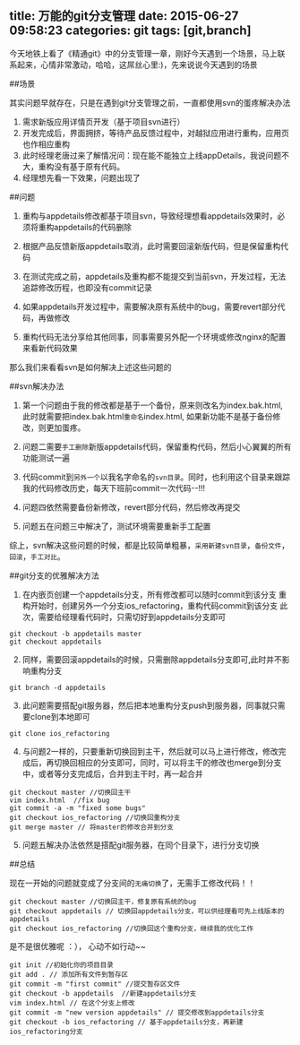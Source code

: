 title: 万能的git分支管理
date: 2015-06-27 09:58:23
categories: git
tags: [git,branch]
---

今天地铁上看了《精通git》中的分支管理一章，刚好今天遇到一个场景，马上联系起来，心情非常激动，哈哈，这屌丝心里:)，先来说说今天遇到的场景

##场景

其实问题早就存在，只是在遇到git分支管理之前，一直都使用svn的蛋疼解决办法

1. 需求新版应用详情页开发（基于项目svn进行）
2. 开发完成后，界面拥挤，等待产品反馈过程中，对越狱应用进行重构，应用页也作相应重构
3. 此时经理老唐过来了解情况问：现在能不能独立上线appDetails，我说问题不大，重构没有基于原有代码。
4. 经理想先看一下效果，问题出现了

##问题

1. 重构与appdetails修改都基于项目svn，导致经理想看appdetails效果时，必须将重构appdetails的代码删除

2. 根据产品反馈新版appdetails取消，此时需要回滚新版代码，但是保留重构代码

3. 在测试完成之前，appdetails及重构都不能提交到当前svn，开发过程，无法追踪修改历程，也即没有commit记录

4. 如果appdetails开发过程中，需要解决原有系统中的bug，需要revert部分代码，再做修改

5. 重构代码无法分享给其他同事，同事需要另外配一个环境或修改nginx的配置来看新代码效果

那么我们来看看svn是如何解决上述这些问题的

##svn解决办法

1. 第一个问题由于我的修改都是基于一个备份，原来则改名为index.bak.html, 此时就需要把index.bak.html`重命名`index.html, 如果新功能不是基于备份修改，则更加蛋疼。

2. 问题二需要`手工删除`新版appdetails代码，保留重构代码，然后小心翼翼的所有功能测试一遍

3. 代码commit到`另外一个`以我名字命名的`svn目录`。同时，也利用这个目录来跟踪我的代码修改历史，每天下班前commit一次代码--!!!

4. 问题四依然需要备份新修改，revert部分代码，然后修改再提交

5. 问题五在问题三中解决了，测试环境需要重新手工配置

综上，svn解决这些问题的时候，都是比较简单粗暴，`采用新建svn目录`，`备份文件`，`回滚`，`手工对比`。

##git分支的优雅解决方法

1. 在内嵌页创建一个appdetails分支，所有修改都可以随时commit到该分支
重构开始时，创建另外一个分支ios_refactoring，重构代码commit到该分支
此次，需要给经理看代码时，只需切好到appdetails分支即可
```
git checkout -b appdetails master
git checkout appdetails
```
2. 同样，需要回滚appdetails的时候，只需删除appdetails分支即可,此时并不影响重构分支
```
git branch -d appdetails
```

3. 此问题需要搭配git服务器，然后把本地重构分支push到服务器，同事就只需要clone到本地即可
```
git clone ios_refactoring
```

4. 与问题2一样的，只要重新切换回到主干，然后就可以马上进行修改，修改完成后，再切换回相应的分支即可，同时，可以将主干的修改也merge到分支中，或者等分支完成后，合并到主干时，再一起合并
```
git checkout master //切换回主干
vim index.html  //fix bug
git commit -a -m "fixed some bugs"
git checkout ios_refactoring //切换回重构分支
git merge master // 将master的修改合并到分支
```
5. 问题五解决办法依然是搭配git服务器，在同个目录下，进行分支切换

##总结

现在一开始的问题就变成了分支间的`无痛切换`了，无需手工修改代码！！
```
git checkout master //切换回主干，修复原有系统的bug
git checkout appdetails // 切换回appdetails分支，可以供经理看可先上线版本的appdetails
git checkout ios_refactoring //切换回这个重构分支，继续我的优化工作
```
是不是很优雅呢 ：）， 心动不如行动~~
```
git init //初始化你的项目目录
git add . // 添加所有文件到暂存区
git commit -m "first commit" //提交暂存区文件
git checkout -b appdetails  //新建appdetails分支
vim index.html // 在这个分支上修改
git commit -m "new version appdetails" // 提交修改到appdetails分支
git checkout -b ios_refactoring // 基于appdetails分支，再新建ios_refactoring分支
```


